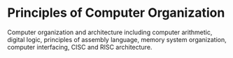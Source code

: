 # Principles of Computer Organization
Computer organization and architecture including computer arithmetic, digital logic, principles of assembly language, 
memory system organization, computer interfacing, CISC and RISC architecture.
